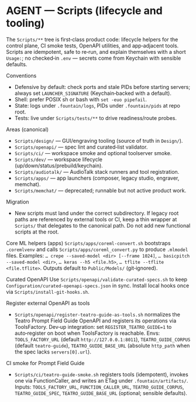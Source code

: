 # AGENT — Scripts (lifecycle and tooling)

The `Scripts/**` tree is first‑class product code: lifecycle helpers for the control plane, CI smoke tests, OpenAPI utilities, and app‑adjacent tools. Scripts are idempotent, safe to re‑run, and explain themselves with a short `Usage:`; no checked‑in `.env` — secrets come from Keychain with sensible defaults.

Conventions
- Defensive by default: check ports and stale PIDs before starting servers; always set `LAUNCHER_SIGNATURE` (Keychain‑backed with a default).
- Shell: prefer POSIX sh or bash with `set -euo pipefail`.
- State: logs under `.fountain/logs`, PIDs under `.fountain/pids` at repo root.
- Tests: live under `Scripts/tests/**` to drive readiness/route probes.

Areas (canonical)
- `Scripts/design/` — GUI/engraving tooling (source of truth in `Design/`).
- `Scripts/openapi/` — spec lint and curated‑list validator.
- `Scripts/ci/` — workspace smoke and optional toolserver smoke.
- `Scripts/dev/` — workspace lifecycle (up/down/status/prebuild/keychain).
- `Scripts/audiotalk/` — AudioTalk stack runners and tool registration.
- `Scripts/apps/` — app launchers (composer, legacy studio, engraver, memchat).
- `Scripts/memchat/` — deprecated; runnable but not active product work.

Migration
- New scripts must land under the correct subdirectory. If legacy root paths are referenced by external tools or CI, keep a thin wrapper at `Scripts/` that delegates to the canonical path. Do not add new functional scripts at the root.

Core ML helpers (apps)
`Scripts/apps/coreml-convert.sh` bootstraps `.coremlvenv` and calls `Scripts/apps/coreml_convert.py` to produce `.mlmodel` files. Examples: `… crepe --saved-model <dir> [--frame 1024]`, `… basicpitch --saved-model <dir>`, `… keras --h5 <file.h5>`, `… tflite --tflite <file.tflite>`. Outputs default to `Public/Models/` (git‑ignored).

Curated OpenAPI
Use `Scripts/openapi/validate-curated-specs.sh` to keep `Configuration/curated-openapi-specs.json` in sync. Install local hooks once via `Scripts/install-git-hooks.sh`.

Register external OpenAPI as tools
- `Scripts/openapi/register-teatro-guide-as-tools.sh` normalizes the Teatro Prompt Field Guide OpenAPI and registers its operations via ToolsFactory. Dev‑up integration: set `REGISTER_TEATRO_GUIDE=1` to auto‑register on boot when ToolsFactory is reachable. Envs: `TOOLS_FACTORY_URL` (default `http://127.0.0.1:8011`), `TEATRO_GUIDE_CORPUS` (default `teatro-guide`), `TEATRO_GUIDE_BASE_URL` (absolute `http_path` when the spec lacks `servers[0].url`).

CI smoke for Prompt Field Guide
- `Scripts/ci/teatro-guide-smoke.sh` registers tools (idempotent), invokes one via FunctionCaller, and writes an ETag under `.fountain/artifacts/`. Inputs: `TOOLS_FACTORY_URL`, `FUNCTION_CALLER_URL`, `TEATRO_GUIDE_CORPUS`, `TEATRO_GUIDE_SPEC`, `TEATRO_GUIDE_BASE_URL` (optional; sensible defaults).
